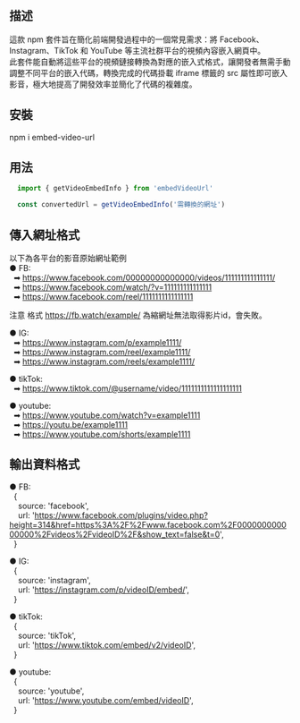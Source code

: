 ## 描述
這款 npm 套件旨在簡化前端開發過程中的一個常見需求：將 Facebook、Instagram、TikTok 和 YouTube 等主流社群平台的視頻內容嵌入網頁中。  
此套件能自動將這些平台的視頻鏈接轉換為對應的嵌入式格式，讓開發者無需手動調整不同平台的嵌入代碼，轉換完成的代碼掛載 iframe 標籤的 src 屬性即可嵌入影音，極大地提高了開發效率並簡化了代碼的複雜度。

## 安裝
npm i embed-video-url

## 用法
``` javascript
  import { getVideoEmbedInfo } from 'embedVideoUrl'

  const convertedUrl = getVideoEmbedInfo('需轉換的網址')
```

## 傳入網址格式
以下為各平台的影音原始網址範例  
●&nbsp;FB:  
&nbsp;&nbsp;➡ https://www.facebook.com/00000000000000/videos/111111111111111/  
&nbsp;&nbsp;➡ https://www.facebook.com/watch/?v=111111111111111  
&nbsp;&nbsp;➡ https://www.facebook.com/reel/1111111111111111  

注意
格式 https://fb.watch/example/ 為縮網址無法取得影片id，會失敗。

●&nbsp;IG:  
&nbsp;&nbsp;➡ https://www.instagram.com/p/example1111/  
&nbsp;&nbsp;➡ https://www.instagram.com/reel/example1111/    
&nbsp;&nbsp;➡ https://www.instagram.com/reels/example1111/  

●&nbsp;tikTok:  
&nbsp;&nbsp;➡ https://www.tiktok.com/@username/video/1111111111111111111  

●&nbsp;youtube:  
&nbsp;&nbsp;➡ https://www.youtube.com/watch?v=example1111  
&nbsp;&nbsp;➡ https://youtu.be/example1111  
&nbsp;&nbsp;➡ https://www.youtube.com/shorts/example1111  

## 輸出資料格式
●&nbsp;FB:  
&nbsp;&nbsp;{  
&nbsp;&nbsp;&nbsp;&nbsp;source: 'facebook',  
&nbsp;&nbsp;&nbsp;&nbsp;url: 'https://www.facebook.com/plugins/video.php?height=314&href=https%3A%2F%2Fwww.facebook.com%2F000000000000000%2Fvideos%2FvideoID%2F&show_text=false&t=0',  
&nbsp;&nbsp;}

●&nbsp;IG:  
&nbsp;&nbsp;{  
&nbsp;&nbsp;&nbsp;&nbsp;source: 'instagram',  
&nbsp;&nbsp;&nbsp;&nbsp;url: 'https://instagram.com/p/videoID/embed/',  
&nbsp;&nbsp;}

●&nbsp;tikTok:  
&nbsp;&nbsp;{  
&nbsp;&nbsp;&nbsp;&nbsp;source: 'tikTok',  
&nbsp;&nbsp;&nbsp;&nbsp;url: 'https://www.tiktok.com/embed/v2/videoID',  
&nbsp;&nbsp;}

●&nbsp;youtube:  
&nbsp;&nbsp;{  
&nbsp;&nbsp;&nbsp;&nbsp;source: 'youtube',  
&nbsp;&nbsp;&nbsp;&nbsp;url: 'https://www.youtube.com/embed/videoID',  
&nbsp;&nbsp;}